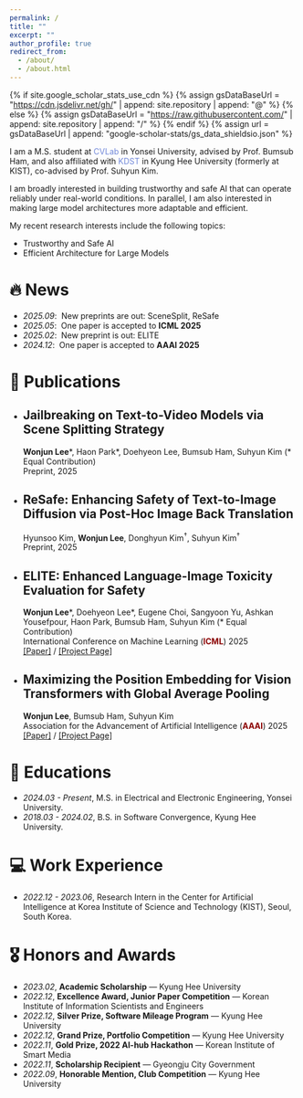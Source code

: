 ```yaml
---
permalink: /
title: ""
excerpt: ""
author_profile: true
redirect_from: 
  - /about/
  - /about.html
---
```


{% if site.google_scholar_stats_use_cdn %}
{% assign gsDataBaseUrl = "https://cdn.jsdelivr.net/gh/" | append: site.repository | append: "@" %}
{% else %}
{% assign gsDataBaseUrl = "https://raw.githubusercontent.com/" | append: site.repository | append: "/" %}
{% endif %}
{% assign url = gsDataBaseUrl | append: "google-scholar-stats/gs_data_shieldsio.json" %}

<span class='anchor' id='about-me'></span>

I am a M.S. student at <a href="https://cvlab.yonsei.ac.kr/" style="color: #7289da; text-decoration: none;">CVLab</a> in Yonsei University, advised by Prof. Bumsub Ham, and also affiliated with <a href="https://kdst.re.kr/" style="color: #7289da; text-decoration: none;">KDST</a> in Kyung Hee University (formerly at KIST), co-advised by Prof. Suhyun Kim.

I am broadly interested in building trustworthy and safe AI that can operate reliably under real-world conditions. In parallel, I am also interested in making large model architectures more adaptable and efficient.

My recent research interests include the following topics:
* Trustworthy and Safe AI
* Efficient Architecture for Large Models

# 🔥 News
- *2025.09*: &nbsp;New preprints are out: SceneSplit, ReSafe 
- *2025.05*: &nbsp;One paper is accepted to **ICML 2025**  
- *2025.02*: &nbsp;New preprint is out: ELITE
- *2024.12*: &nbsp;One paper is accepted to **AAAI 2025**  

# 📝 Publications 
* ## Jailbreaking on Text-to-Video Models via Scene Splitting Strategy <br>
   **Wonjun Lee**\*, Haon Park\*, Doehyeon Lee, Bumsub Ham, Suhyun Kim (* Equal Contribution) <br>
   Preprint, 2025
  
* ## ReSafe: Enhancing Safety of Text-to-Image Diffusion via Post-Hoc Image Back Translation <br>
   Hyunsoo Kim, **Wonjun Lee**, Donghyun Kim<sup>&dagger;</sup>, Suhyun Kim<sup>&dagger;</sup> <br>
   Preprint, 2025

* ## ELITE: Enhanced Language-Image Toxicity Evaluation for Safety <br>
   **Wonjun Lee**\*, Doehyeon Lee\*, Eugene Choi, Sangyoon Yu, Ashkan Yousefpour, Haon Park, Bumsub Ham, Suhyun Kim (* Equal Contribution) <br>
   International Conference on Machine Learning (<span style="color:darkred">**ICML**</span>) 2025  <br>
   [[Paper]](https://openreview.net/forum?id=583klsIjNx) / [[Project Page]](https://velpegor.github.io/ELITE)

* ## Maximizing the Position Embedding for Vision Transformers with Global Average Pooling <br>
   **Wonjun Lee**, Bumsub Ham, Suhyun Kim <br>
   Association for the Advancement of Artificial Intelligence (<span style="color:darkred">**AAAI**</span>) 2025  <br>
   [[Paper]](https://arxiv.org/abs/2502.02919) / [[Project Page]](https://velpegor.github.io/MPVG) 

# 📖 Educations
- *2024.03 - Present*, M.S. in Electrical and Electronic Engineering, Yonsei University.
- *2018.03 - 2024.02*, B.S. in Software Convergence, Kyung Hee University.

# 💻 Work Experience
- *2022.12 - 2023.06*, Research Intern in the Center for Artificial Intelligence at Korea Institute of Science and Technology (KIST), Seoul, South Korea. 

# 🎖 Honors and Awards
- *2023.02*, **Academic Scholarship** — Kyung Hee University  
- *2022.12*, **Excellence Award, Junior Paper Competition** — Korean Institute of Information Scientists and Engineers  
- *2022.12*, **Silver Prize, Software Mileage Program** — Kyung Hee University  
- *2022.12*, **Grand Prize, Portfolio Competition** — Kyung Hee University  
- *2022.11*, **Gold Prize, 2022 AI-hub Hackathon** — Korean Institute of Smart Media  
- *2022.11*, **Scholarship Recipient** — Gyeongju City Government  
- *2022.09*, **Honorable Mention, Club Competition** — Kyung Hee University  


